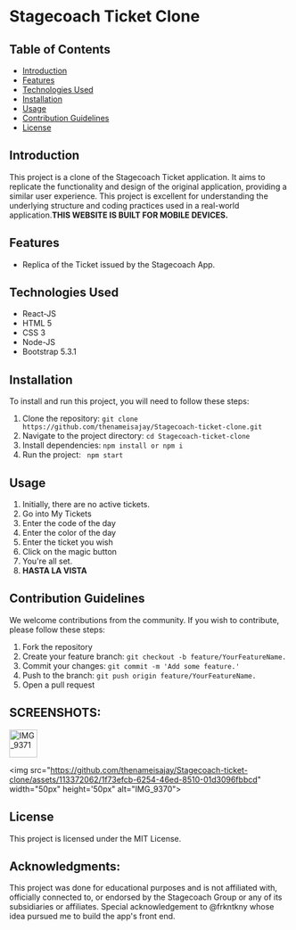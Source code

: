 # Stagecoach Ticket Clone

## Table of Contents

- [Introduction](#introduction)
- [Features](#features)
- [Technologies Used](#technologies-used)
- [Installation](#installation)
- [Usage](#usage)
- [Contribution Guidelines](#contribution-guidelines)
- [License](#license)

## Introduction

This project is a clone of the Stagecoach Ticket application. It aims to replicate the functionality and design of the original application, providing a similar user experience. This project is excellent for understanding the underlying structure and coding practices used in a real-world application.<strong>THIS WEBSITE IS BUILT FOR MOBILE DEVICES.</STRONG>

## Features

- Replica of the Ticket issued by the Stagecoach App.

## Technologies Used

- React-JS
- HTML 5
- CSS 3
- Node-JS
- Bootstrap 5.3.1

## Installation

To install and run this project, you will need to follow these steps:

1. Clone the repository: `git clone https://github.com/thenameisajay/Stagecoach-ticket-clone.git`
2. Navigate to the project directory: `cd Stagecoach-ticket-clone`
3. Install dependencies: <code>npm install or npm i </code>
4. Run the project: <code> npm start </code>

## Usage

<ol>
  <li>Initially, there are no active tickets.</li>
  <li>Go into My Tickets</li>
  <li>Enter the code of the day</li>
  <li>Enter the color of the day</li>
  <li>Enter the ticket you wish</li>
  <li>Click on the magic button</li>
  <li> You're all set. </li>
  <li><strong>HASTA LA VISTA</strong></li>
</ol>

## Contribution Guidelines

We welcome contributions from the community. If you wish to contribute, please follow these steps:

1. Fork the repository
2. Create your feature branch: `git checkout -b feature/YourFeatureName.`
3. Commit your changes: `git commit -m 'Add some feature.'`
4. Push to the branch: `git push origin feature/YourFeatureName.`
5. Open a pull request

## SCREENSHOTS:

<img src="https://github.com/thenameisajay/Stagecoach-ticket-clone/assets/113372062/44ba0261-30d7-48eb-a406-b98d3da03f71" width="50px" height="50px" alt="IMG_9371">

<img src="https://github.com/thenameisajay/Stagecoach-ticket-clone/assets/113372062/1f73efcb-6254-46ed-8510-01d3096fbbcd" width="50px" height='50px" alt="IMG_9370">




## License

This project is licensed under the MIT License.


## Acknowledgments: 
This project was done for educational purposes and is not affiliated with, officially connected to, or endorsed by the Stagecoach Group or any of its subsidiaries or affiliates.
Special acknowledgement to @frkntkny whose idea pursued me to build the app's front end.
